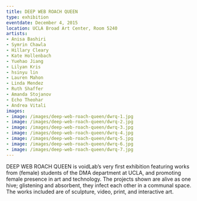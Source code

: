 ```yaml
---
title: DEEP WEB ROACH QUEEN
type: exhibition
eventdate: December 4, 2015
location: UCLA Broad Art Center, Room 5240
artists:
- Anisa Bashiri
- Symrin Chawla
- Hillary Cleary
- Kate Hollenbach
- Yuehao Jiang
- Lilyan Kris
- hsinyu lin
- Lauren Mahon
- Linda Mendez
- Ruth Shaffer
- Amanda Stojanov
- Echo Theohar
- Andrea Vitali
images:
- image: /images/deep-web-roach-queen/dwrq-1.jpg
- image: /images/deep-web-roach-queen/dwrq-2.jpg
- image: /images/deep-web-roach-queen/dwrq-3.jpg
- image: /images/deep-web-roach-queen/dwrq-4.jpg
- image: /images/deep-web-roach-queen/dwrq-5.jpg
- image: /images/deep-web-roach-queen/dwrq-6.jpg
- image: /images/deep-web-roach-queen/dwrq-7.jpg
---
```


DEEP WEB ROACH QUEEN is voidLab’s very first exhibition featuring works from (female) students of the DMA department at UCLA, and promoting female presence in art and technology. The projects shown are alive as one hive; glistening and absorbent, they infect each other in a communal space. The works included are of sculpture, video, print, and interactive art.